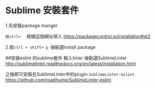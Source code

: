# Sublime 安裝套件

1.先安裝package manger

``按ctrl+` ``
根據這個網址填入
https://packagecontrol.io/installation#st2

2.按`ctrl + shift+ p `後點選install package

##安裝eslint 的sublime套件
輸入linter 後點選SublimeLinter
http://sublimelinter.readthedocs.org/en/latest/installation.html

之後即可安裝在SublimeLinter中的plugin ``SublimeLinter-eslint``
https://github.com/roadhump/SublimeLinter-eslint




